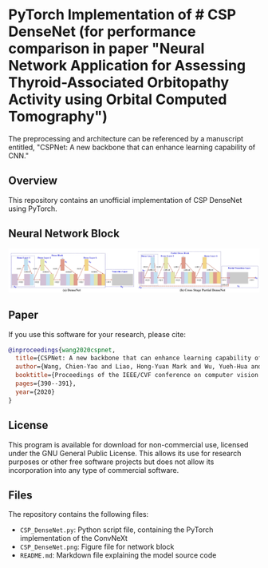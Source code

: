# PyTorch Implementation of # CSP DenseNet (for performance comparison in paper "Neural Network Application for Assessing Thyroid-Associated Orbitopathy Activity using Orbital Computed Tomography")
 
The preprocessing and architecture can be referenced by a manuscript entitled, "CSPNet: A new backbone that can enhance learning capability of CNN." 

## Overview
This repository contains an unofficial implementation of CSP DenseNet using PyTorch.<br/>


## Neural Network Block
![Local Image](CSP_DenseNet.png "CSP_DenseNet")
## Paper
If you use this software for your research, please cite:

```bibtex
@inproceedings{wang2020cspnet,
  title={CSPNet: A new backbone that can enhance learning capability of CNN},
  author={Wang, Chien-Yao and Liao, Hong-Yuan Mark and Wu, Yueh-Hua and Chen, Ping-Yang and Hsieh, Jun-Wei and Yeh, I-Hau},
  booktitle={Proceedings of the IEEE/CVF conference on computer vision and pattern recognition workshops},
  pages={390--391},
  year={2020}
}
```

## License
This program is available for download for non-commercial use, licensed under the GNU General Public License. This allows its use for research purposes or other free software projects but does not allow its incorporation into any type of commercial software.

## Files
The repository contains the following files:
- `CSP_DenseNet.py`: Python script file, containing the PyTorch implementation of the ConvNeXt
- `CSP_DenseNet.png`: Figure file for network block
- `README.md`: Markdown file explaining the model source code
